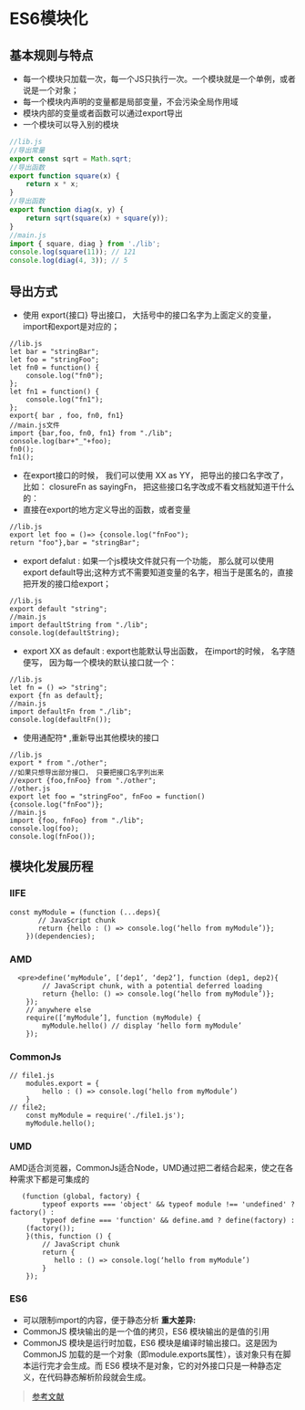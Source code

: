 # ES6模块化

## 基本规则与特点
* 每一个模块只加载一次，每一个JS只执行一次。一个模块就是一个单例，或者说是一个对象；
* 每一个模块内声明的变量都是局部变量，不会污染全局作用域
* 模块内部的变量或者函数可以通过export导出
* 一个模块可以导入别的模块
```js
//lib.js
//导出常量
export const sqrt = Math.sqrt;
//导出函数
export function square(x) {
    return x * x;
}
//导出函数
export function diag(x, y) {
    return sqrt(square(x) + square(y));
}
//main.js
import { square, diag } from './lib';
console.log(square(11)); // 121
console.log(diag(4, 3)); // 5
```

## 导出方式
* 使用 export{接口} 导出接口， 大括号中的接口名字为上面定义的变量， import和export是对应的；
```
//lib.js
let bar = "stringBar";
let foo = "stringFoo";
let fn0 = function() {
    console.log("fn0");
};
let fn1 = function() {
    console.log("fn1");
};
export{ bar , foo, fn0, fn1}
//main.js文件
import {bar,foo, fn0, fn1} from "./lib";
console.log(bar+"_"+foo);
fn0();
fn1();
```
* 在export接口的时候， 我们可以使用 XX as YY， 把导出的接口名字改了， 比如： closureFn as sayingFn， 把这些接口名字改成不看文档就知道干什么的：
* 直接在export的地方定义导出的函数，或者变量
```
//lib.js
export let foo = ()=> {console.log("fnFoo");
return "foo"},bar = "stringBar";
```
* export defalut : 如果一个js模块文件就只有一个功能， 那么就可以使用export default导出;这种方式不需要知道变量的名字，相当于是匿名的，直接把开发的接口给export；
```
//lib.js
export default "string";
//main.js
import defaultString from "./lib";
console.log(defaultString);
```
* export XX as default : export也能默认导出函数， 在import的时候， 名字随便写， 因为每一个模块的默认接口就一个：
```
//lib.js
let fn = () => "string";
export {fn as default};
//main.js
import defaultFn from "./lib";
console.log(defaultFn());
```
* 使用通配符* ,重新导出其他模块的接口
```
//lib.js
export * from "./other";
//如果只想导出部分接口， 只要把接口名字列出来
//export {foo,fnFoo} from "./other";
//other.js
export let foo = "stringFoo", fnFoo = function() {console.log("fnFoo")};
//main.js
import {foo, fnFoo} from "./lib";
console.log(foo);
console.log(fnFoo());
```
## 模块化发展历程
### IIFE
```
const myModule = (function (...deps){
       // JavaScript chunk
       return {hello : () => console.log(‘hello from myModule’)};
    })(dependencies);
```
### AMD
```
  <pre>define(‘myModule’, [‘dep1’, ‘dep2’], function (dep1, dep2){
        // JavaScript chunk, with a potential deferred loading
        return {hello: () => console.log(‘hello from myModule’)};
    });
    // anywhere else
    require([‘myModule’], function (myModule) {
        myModule.hello() // display ‘hello form myModule’
    });
```
### CommonJs
```
// file1.js
    modules.export = {
        hello : () => console.log(‘hello from myModule’)
    }
// file2;
    const myModule = require('./file1.js');
    myModule.hello();
```
### UMD
AMD适合浏览器，CommonJs适合Node，UMD通过把二者结合起来，使之在各种需求下都是可集成的
```
   (function (global, factory) {
        typeof exports === 'object' && typeof module !== 'undefined' ? factory() :
        typeof define === 'function' && define.amd ? define(factory) :
    (factory());
    }(this, function () {
        // JavaScript chunk
        return {
           hello : () => console.log(‘hello from myModule’)
        }
    });
```
### ES6
* 可以限制import的内容，便于静态分析
**重大差异:**
* CommonJS 模块输出的是一个值的拷贝，ES6 模块输出的是值的引用
* CommonJS 模块是运行时加载，ES6 模块是编译时输出接口。这是因为 CommonJS 加载的是一个对象（即module.exports属性），该对象只有在脚本运行完才会生成。而 ES6 模块不是对象，它的对外接口只是一种静态定义，在代码静态解析阶段就会生成。

> [参考文献](http://es6.ruanyifeng.com/#docs/module)